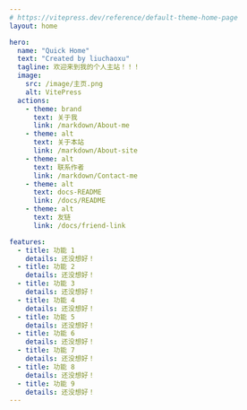 ```yaml
---
# https://vitepress.dev/reference/default-theme-home-page
layout: home

hero:
  name: "Quick Home"
  text: "Created by liuchaoxu"
  tagline: 欢迎来到我的个人主站！！！
  image:
    src: /image/主页.png
    alt: VitePress
  actions:
    - theme: brand
      text: 关于我
      link: /markdown/About-me
    - theme: alt
      text: 关于本站
      link: /markdown/About-site
    - theme: alt
      text: 联系作者
      link: /markdown/Contact-me
    - theme: alt
      text: docs-README
      link: /docs/README
    - theme: alt
      text: 友链
      link: /docs/friend-link

features:
  - title: 功能 1
    details: 还没想好！
  - title: 功能 2
    details: 还没想好！
  - title: 功能 3
    details: 还没想好！
  - title: 功能 4
    details: 还没想好！
  - title: 功能 5
    details: 还没想好！
  - title: 功能 6
    details: 还没想好！
  - title: 功能 7
    details: 还没想好！
  - title: 功能 8
    details: 还没想好！
  - title: 功能 9
    details: 还没想好！
---
```



